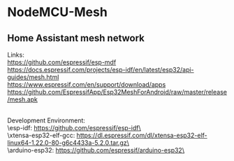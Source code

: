# NodeMCU-Mesh

## Home Assistant mesh network

Links:<br/>
https://github.com/espressif/esp-mdf<br/>
https://docs.espressif.com/projects/esp-idf/en/latest/esp32/api-guides/mesh.html<br/>
https://www.espressif.com/en/support/download/apps<br/>
https://github.com/EspressifApp/Esp32MeshForAndroid/raw/master/release/mesh.apk<br/>
<br/>

Development Environment:<br/>
\esp-idf:				      https://github.com/espressif/esp-idf\<br/>
\xtensa-esp32-elf-gcc:	https://dl.espressif.com/dl/xtensa-esp32-elf-linux64-1.22.0-80-g6c4433a-5.2.0.tar.gz\<br/>
\arduino-esp32:			  https://github.com/espressif/arduino-esp32\<br/>
